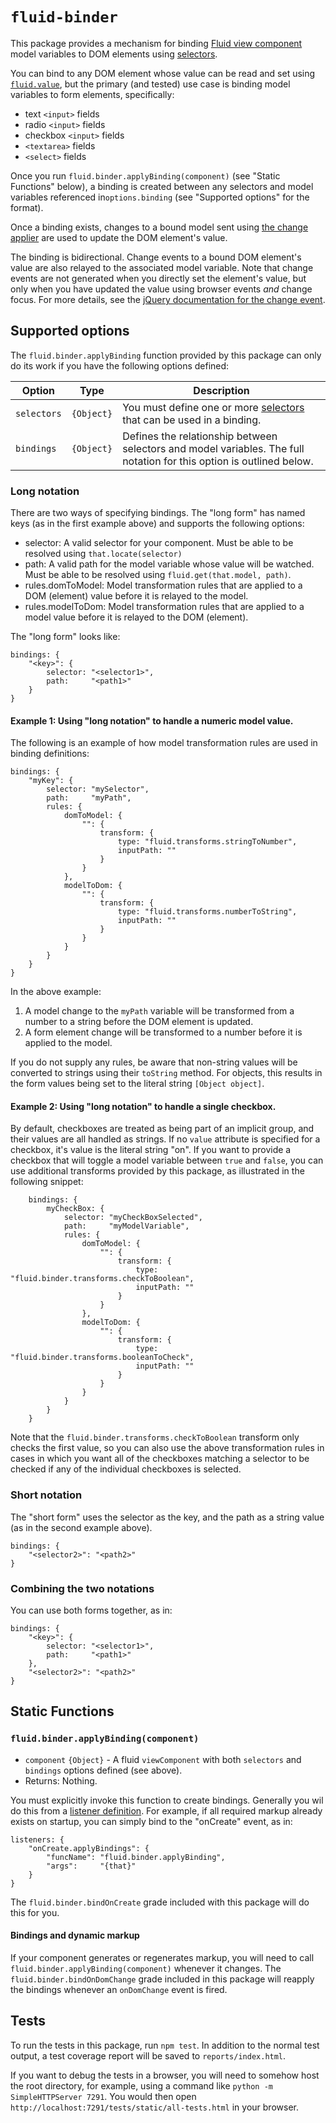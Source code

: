 # `fluid-binder`

This package provides a mechanism for binding [Fluid view
component](http://docs.fluidproject.org/infusion/development/tutorial-gettingStartedWithInfusion/ViewComponents.html)
model variables to DOM elements using
[selectors](http://docs.fluidproject.org/infusion/development/tutorial-gettingStartedWithInfusion/ViewComponents.html#selectors).

You can bind to any DOM element whose value can be read and set using
[`fluid.value`](http://docs.fluidproject.org/infusion/development/ViewAPI.html#fluid-value-nodein-newvalue-), but the
primary (and tested) use case is binding model variables to form elements, specifically:

* text `<input>` fields
* radio `<input>` fields
* checkbox `<input>` fields
* `<textarea>` fields
* `<select>` fields

Once you run `fluid.binder.applyBinding(component)` (see "Static Functions" below), a binding is created
between any selectors and model variables referenced in`options.binding` (see "Supported options" for the format).

Once a binding exists, changes to a bound model sent using [the change applier](http://docs.fluidproject.org/infusion/development/ChangeApplier.html)
are used to update the DOM element's value.

The binding is bidirectional.  Change events to a bound DOM element's value are also relayed to the associated model
variable.  Note that change events are not generated when you directly set the element's value, but only when you have
updated the value using browser events *and* change focus.  For more details, see the
[jQuery documentation for the change event](https://api.jquery.com/change/).

## Supported options

The `fluid.binder.applyBinding` function provided by this package can only do its work if you have the
following options defined:

| Option             | Type     | Description |
| ------------------ | -------- | ----------- |
| `selectors` | `{Object}` | You must define one or more [selectors](http://docs.fluidproject.org/infusion/development/tutorial-gettingStartedWithInfusion/ViewComponents.html#selectors) that can be used in a binding. |
| `bindings` | `{Object}` | Defines the relationship between selectors and model variables.  The full notation for this option is outlined below. |

### Long notation

There are two ways of specifying bindings.  The "long form" has named keys (as in the first example above) and supports
the following options:

* selector: A valid selector for your component.  Must be able to be resolved using `that.locate(selector)`
* path: A valid path for the model variable whose value will be watched.  Must be able to be resolved using
  `fluid.get(that.model, path)`.
* rules.domToModel: Model transformation rules that are applied to a DOM (element) value before it is relayed to the model.
* rules.modelToDom: Model transformation rules that are applied to a model value before it is relayed to the DOM (element).

The "long form" looks like:

    bindings: {
        "<key>": {
            selector: "<selector1>",
            path:     "<path1>"
        }
    }

#### Example 1: Using "long notation" to handle a numeric model value.

The following is an example of how model transformation rules are used in binding definitions:

    bindings: {
        "myKey": {
            selector: "mySelector",
            path:     "myPath",
            rules: {
                domToModel: {
                    "": {
                        transform: {
                            type: "fluid.transforms.stringToNumber",
                            inputPath: ""
                        }
                    }
                },
                modelToDom: {
                    "": {
                        transform: {
                            type: "fluid.transforms.numberToString",
                            inputPath: ""
                        }
                    }
                }
            }
        }
    }

In the above example:

1. A model change to the `myPath` variable will be transformed from a number to a string before the DOM element is updated.
2. A form element change will be transformed to a number before it is applied to the model.

If you do not supply any rules, be aware that non-string values will be converted to strings using their `toString`
method.  For objects, this results in the form values being set to the literal string `[Object object]`.

#### Example 2: Using "long notation" to handle a single checkbox.

By default, checkboxes are treated as being part of an implicit group, and their values are all handled as strings.  If
no `value` attribute is specified for a checkbox, it's value is the literal string "on".  If you want to provide a
checkbox that will toggle a model variable between `true` and `false`, you can use additional transforms provided by
this package, as illustrated in the following snippet:

```snippet
    bindings: {
        myCheckBox: {
            selector: "myCheckBoxSelected",
            path:     "myModelVariable",
            rules: {
                domToModel: {
                    "": {
                        transform: {
                            type: "fluid.binder.transforms.checkToBoolean",
                            inputPath: ""
                        }
                    }
                },
                modelToDom: {
                    "": {
                        transform: {
                            type: "fluid.binder.transforms.booleanToCheck",
                            inputPath: ""
                        }
                    }
                }
            }
        }
    }
```

Note that the `fluid.binder.transforms.checkToBoolean` transform only checks the first value, so you can also use the
above transformation rules in cases in which you want all of the checkboxes matching a selector to be checked if any of
the individual checkboxes is selected.

### Short notation

The "short form" uses the selector as the key, and the path as a string value (as in the second example above).

    bindings: {
        "<selector2>": "<path2>"
    }

### Combining the two notations

You can use both forms together, as in:

    bindings: {
        "<key>": {
            selector: "<selector1>",
            path:     "<path1>"
        },
        "<selector2>": "<path2>"
    }

## Static Functions

### `fluid.binder.applyBinding(component)`

* `component` `{Object}` - A fluid `viewComponent` with both `selectors` and `bindings` options defined (see above).
* Returns: Nothing.

You must explicitly invoke this function to create bindings.  Generally you wil do this from a
[listener definition](http://docs.fluidproject.org/infusion/development/InfusionEventSystem.html#registering-a-listener-to-an-event).
For example, if all required markup already exists on startup, you can simply bind to the "onCreate" event, as in:

    listeners: {
        "onCreate.applyBindings": {
            "funcName": "fluid.binder.applyBinding",
            "args":     "{that}"
        }
    }

The `fluid.binder.bindOnCreate` grade included with this package will do this for you.

#### Bindings and dynamic markup

If your component generates or regenerates markup, you will need to call `fluid.binder.applyBinding(component)`
whenever it changes.  The `fluid.binder.bindOnDomChange` grade included in this package will reapply the bindings
whenever an `onDomChange` event is fired.

## Tests

To run the tests in this package, run `npm test`.  In addition to the normal test output, a test coverage report will be
saved to `reports/index.html`.

If you want to debug the tests in a browser, you will need to somehow host the root directory, for example, using a
command like `python -m SimpleHTTPServer 7291`.  You would then open `http://localhost:7291/tests/static/all-tests.html`
in your browser.
